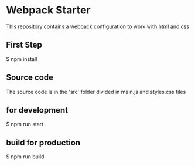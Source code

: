 # Webpack Starter
This repository contains a webpack configuration to work with html and css

## First Step
$ npm install

## Source code
The source code is in the 'src' folder divided in main.js and styles.css files

## for development
$ npm run start


## build for production
$ npm run build